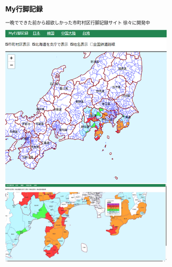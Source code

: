 My行脚記録
-----------------
一晩でできた前から超欲しかった市町村区行脚記録サイト
徐々に開発中

![alt ](./readme/1.png )
![alt ](./readme/2.jpg )